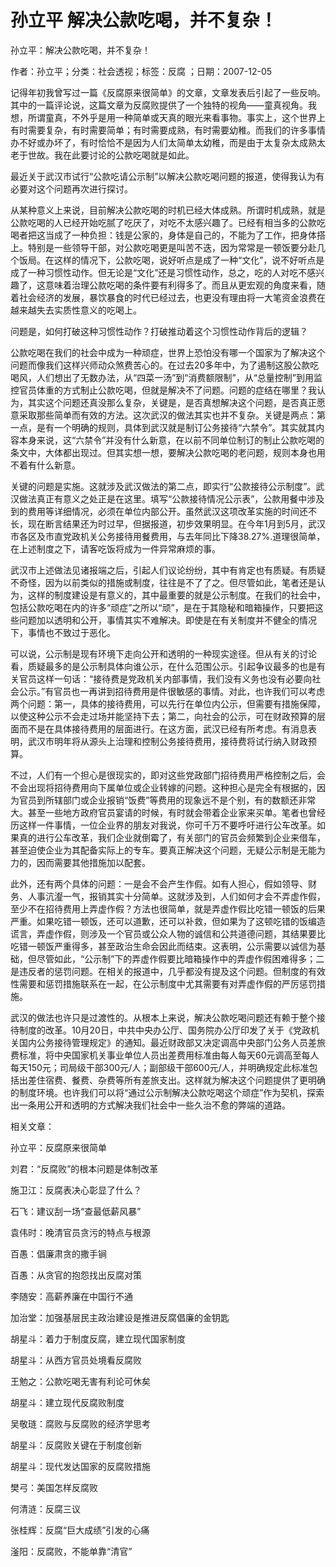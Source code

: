 # 孙立平  解决公款吃喝，并不复杂！    
    
孙立平：解决公款吃喝，并不复杂！    
作者：孙立平；分类：社会透视；标签：反腐 ；日期：2007-12-05    
记得年初我曾写过一篇《反腐原来很简单》的文章，文章发表后引起了一些反响。其中的一篇评论说，这篇文章为反腐败提供了一个独特的视角——童真视角。我想，所谓童真，不外乎是用一种简单或天真的眼光来看事物。事实上，这个世界上有时需要复杂，有时需要简单；有时需要成熟，有时需要幼稚。而我们的许多事情办不好或办坏了，有时恰恰不是因为人们太简单太幼稚，而是由于太复杂太成熟太老于世故。我在此要讨论的公款吃喝就是如此。    
最近关于武汉市试行“公款吃请公示制”以解决公款吃喝问题的报道，使得我认为有必要对这个问题再次进行探讨。    
从某种意义上来说，目前解决公款吃喝的时机已经大体成熟。所谓时机成熟，就是公款吃喝的人已经开始吃腻了吃厌了，对吃不太感兴趣了。已经有相当多的公款吃喝者把这当成了一种负担：钱是公家的，身体是自己的，不能为了工作，把身体搭上。特别是一些领导干部，对公款吃喝更是叫苦不迭，因为常常是一顿饭要分赴几个饭局。在这样的情况下，公款吃喝，说好听点是成了一种“文化”，说不好听点是成了一种习惯性动作。但无论是“文化”还是习惯性动作，总之，吃的人对吃不感兴趣了，这意味着治理公款吃喝的条件要有利得多了。而且从更宏观的角度来看，随着社会经济的发展，暴饮暴食的时代已经过去，也更没有理由将一大笔资金浪费在越来越失去实质性意义的吃喝上。    
问题是，如何打破这种习惯性动作？打破推动着这个习惯性动作背后的逻辑？    
公款吃喝在我们的社会中成为一种顽症，世界上恐怕没有哪一个国家为了解决这个问题而像我们这样兴师动众煞费苦心的。在过去20多年中，为了遏制这股公款吃喝风，人们想出了无数办法，从“四菜一汤”到“消费额限制”，从“总量控制”到用监控官员体重的方式制止公款吃喝，但就是解决不了问题。问题的症结在哪里？我认为，其实这个问题还真没那么复杂，关键是，是否真想解决这个问题，是否真正愿意采取那些简单而有效的方法。这次武汉的做法其实也并不复杂。关键是两点：第一点，是有一个明确的规则，具体到武汉就是制订公务接待“六禁令”。其实就其内容本身来说，这“六禁令”并没有什么新意，在以前不同单位制订的制止公款吃喝的条文中，大体都出现过。但其实想一想，要解决公款吃喝的老问题，规则本身也用不着有什么新意。    
关键的问题是实施。这就涉及武汉做法的第二点，即实行“公款接待公示制度”。武汉做法真正有意义之处正是在这里。填写“公款接待情况公示表”，公款用餐中涉及到的费用等详细情况，必须在单位内部公开。虽然武汉这项改革实施的时间还不长，现在断言结果还为时过早，但据报道，初步效果明显。在今年1月到5月，武汉市各区及市直党政机关公务接待用餐费用，与去年同比下降38.27%.道理很简单，在上述制度之下，请客吃饭将成为一件异常麻烦的事。    
武汉市上述做法见诸报端之后，引起人们议论纷纷，其中有肯定也有质疑。有质疑不奇怪，因为以前类似的措施或制度，往往是不了了之。但尽管如此，笔者还是认为，这样的制度建设是有意义的，其中最重要的就是公示制度。在我们的社会中，包括公款吃喝在内的许多“顽症”之所以“顽”，是在于其隐秘和暗箱操作，只要把这些问题加以透明和公开，事情其实不难解决。即使是在有关制度并不健全的情况下，事情也不致过于恶化。    
可以说，公示制是现有环境下走向公开和透明的一种现实途径。但从有关的讨论看，质疑最多的是公示制具体向谁公示，在什么范围公示。引起争议最多的也是有关官员这样一句话：“接待费是党政机关内部事情，我们没有义务也没有必要向社会公示。”有官员也一再讲到招待费用是件很敏感的事情。对此，也许我们可以考虑两个问题：第一，具体的接待费用，可以先行在单位内公示，但需要有措施保障，以使这种公示不会走过场并能坚持下去；第二，向社会的公示，可在财政预算的层面而不是在具体接待费用的层面进行。在这方面，武汉已经有所考虑。有消息表明，武汉市明年将从源头上治理和控制公务接待费用，接待费将试行纳入财政预算。    
不过，人们有一个担心是很现实的，即对这些党政部门招待费用严格控制之后，会不会出现将招待费用向下属单位或企业转嫁的问题。这种担心是完全有根据的，因为官员到所辖部门或企业报销“饭费”等费用的现象远不是个别，有的数额还非常大。甚至一些地方政府官员宴请的时候，有时就会带着企业家来买单。笔者也曾经历这样一件事情，一位企业界的朋友对我说，你可千万不要呼吁进行公车改革。如果真的进行公车改革，我们企业就倒霉了，有关部门的官员会频繁到企业来借车，甚至迫使企业为其配备实际上的专车。要真正解决这个问题，无疑公示制是无能为力的，因而需要其他措施加以配套。    
此外，还有两个具体的问题：一是会不会产生作假。如有人担心，假如领导、财务、人事沆瀣一气，报销其实十分简单。这就涉及到，人们如何才会不弄虚作假，至少不在招待费用上弄虚作假？方法也很简单，就是弄虚作假比吃错一顿饭的后果严重。如果吃错一顿饭，还可以道歉，还可以补救，但如果为了这顿吃错的饭编造谎言，弄虚作假，则涉及一个官员或公众人物的诚信和公共道德问题，其结果要比吃错一顿饭严重得多，甚至政治生命会因此而结束。这表明，公示需要以诚信为基础，但尽管如此，“公示制”下的弄虚作假要比暗箱操作中的弄虚作假困难得多；二是违反者的惩罚问题。在相关的报道中，几乎都没有提及这个问题。但制度的有效性需要和惩罚措施联系在一起，在公示制度中尤其需要有对弄虚作假的严厉惩罚措施。    
武汉的做法也许只是过渡性的。从根本上来说，解决公款吃喝问题还有赖于整个接待制度的改革。10月20日，中共中央办公厅、国务院办公厅印发了关于《党政机关国内公务接待管理规定》的通知。最近财政部又决定调高中央部门公务人员差旅费标准，将中央国家机关事业单位人员出差费用标准由每人每天60元调高至每人每天150元；司局级干部300元/人；副部级干部600元/人，并明确规定此标准包括出差住宿费、餐费、杂费等所有差旅支出。这样就为解决这个问题提供了更明确的制度环境。也许我们可以将“通过公示制解决公款吃喝这个顽症”作为契机，探索出一条用公开和透明的方式解决我们社会中一些久治不愈的弊端的道路。    
    
相关文章：    
孙立平：反腐原来很简单    
刘君：“反腐败”的根本问题是体制改革    
施卫江：反腐表决心彰显了什么？    
石飞：建议刮一场“查最低薪风暴”    
袁伟时：晚清官员贪污的特点与根源    
百愚：倡廉肃贪的撒手锏    
百愚：从贪官的抱怨找出反腐对策    
李随安：高薪养廉在中国行不通    
加治堂：加强基层民主政治建设是推进反腐倡廉的金钥匙    
胡星斗：着力于制度反腐，建立现代国家制度    
胡星斗：从西方官员处境看反腐败    
王勉之：公款吃喝无害有利论可休矣    
胡星斗：建立现代反腐败制度    
吴敬琏：腐败与反腐败的经济学思考    
胡星斗：反腐败关键在于制度创新    
胡星斗：现代发达国家的反腐败措施    
樊弓：美国怎样反腐败    
何清涟：反腐三议    
张桂辉：反腐“巨大成绩”引发的心痛    
滏阳：反腐败，不能单靠“清官”